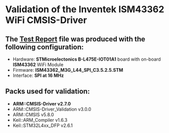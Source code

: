 # Validation of the Inventek ISM43362 WiFi CMSIS-Driver

## The [Test Report](./TestReport.txt) file was produced with the following configuration:
 - Hardware:  **STMicroelectonics B-L475E-IOT01A1** board with on-board **ISM43362** WiFi Module
 - Firmware:  **ISM43362_M3G_L44_SPI_C3.5.2.5.STM**
 - Interface: **SPI at 16 MHz**

## Packs used for validation:
 - **ARM::CMSIS-Driver v2.7.0**
 - ARM::CMSIS-Driver_Validation v3.0.0
 - ARM::CMSIS v5.8.0
 - Keil::ARM_Compiler v1.6.3
 - Keil::STM32L4xx_DFP v2.6.1
